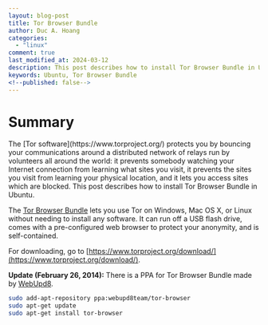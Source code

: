 ```yaml
---
layout: blog-post
title: Tor Browser Bundle
author: Duc A. Hoang
categories:
  - "linux"
comment: true
last_modified_at: 2024-03-12
description: This post describes how to install Tor Browser Bundle in Ubuntu
keywords: Ubuntu, Tor Browser Bundle
<!--published: false-->
---
```


<div class="alert alert-info" markdown="1">
<h1 class="alert-heading">Summary</h1>
The [Tor software](https://www.torproject.org/) protects you by bouncing your communications around a distributed network of relays run by volunteers all around the world: it prevents somebody watching your Internet connection from learning what sites you visit, it prevents the sites you visit from learning your physical location, and it lets you access sites which are blocked. This post describes how to install Tor Browser Bundle in Ubuntu.
</div>

The [Tor Browser Bundle](https://www.torproject.org/download/) lets you use Tor on Windows, Mac OS X, or Linux without needing to install any software. It can run off a USB flash drive, comes with a pre-configured web browser to protect your anonymity, and is self-contained.

For downloading, go to [https://www.torproject.org/download/](https://www.torproject.org/download/).

**Update (February 26, 2014):** There is a PPA for Tor Browser Bundle made by [WebUpd8](http://www.webupd8.org/2013/12/tor-browser-bundle-ubuntu-ppa.html).

```bash
sudo add-apt-repository ppa:webupd8team/tor-browser
sudo apt-get update
sudo apt-get install tor-browser
```